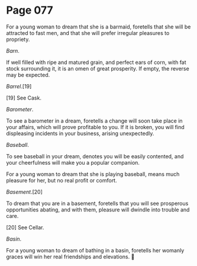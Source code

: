 # Page 077
For a young woman to dream that she is a barmaid, foretells that she
will be attracted to fast men, and that she will prefer irregular
pleasures to propriety.


_Barn_.


If well filled with ripe and matured grain, and perfect ears of corn,
with fat stock surrounding it, it is an omen of great prosperity.
If empty, the reverse may be expected.


_Barrel_.[19]


[19] See Cask.


_Barometer_.


To see a barometer in a dream, foretells a change will soon take
place in your affairs, which will prove profitable to you.
If it is broken, you will find displeasing incidents in
your business, arising unexpectedly.


_Baseball_.


To see baseball in your dream, denotes you will be easily contented,
and your cheerfulness will make you a popular companion.


For a young woman to dream that she is playing baseball,
means much pleasure for her, but no real profit or comfort.


_Basement_.[20]


To dream that you are in a basement, foretells that you
will see prosperous opportunities abating, and with them,
pleasure will dwindle into trouble and care.


[20] See Cellar.


_Basin_.


For a young woman to dream of bathing in a basin, foretells her womanly
graces will win her real friendships and elevations.
